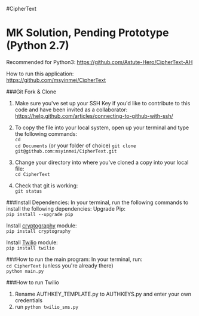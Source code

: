 #CipherText
# MK Solution, Pending Prototype (Python 2.7)
Recommended for Python3: https://github.com/Astute-Hero/CipherText-AH

How to run this application:  
https://github.com/msyinmei/CipherText 


###Git Fork & Clone
1. Make sure you've set up your SSH Key if you'd like to contribute to this code and have been invited as a collaborator: 
https://help.github.com/articles/connecting-to-github-with-ssh/ 
2. To copy the file into your local system, open up your terminal and type the following commands:  
```cd```  
```cd Documents``` (or your folder of choice)
```git clone git@github.com:msyinmei/CipherText.git```
   
3. Change your directory into where you've cloned a copy into your local file:  
```cd CipherText```

4. Check that git is working:  
```git status```

###Install Dependencies: 
In your terminal, run the following commands to install the following dependencies: 
Upgrade Pip:  
```pip install --upgrade pip```

Install [cryptography](https://cryptography.io/en/latest/) module:  
```pip install cryptography```
  
Install [Twilio](https://www.twilio.com/docs/libraries/python) module:  
```pip install twilio```  

###How to run the main program: 
In your terminal, run:  
```cd CipherText``` (unless you're already there)  
```python main.py```

###How to run Twilio
1. Rename AUTHKEY_TEMPLATE.py to AUTHKEYS.py and enter your own credentials
2. run ```python twilio_sms.py```
